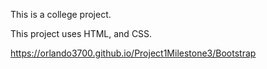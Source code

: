 This is a college project.

This project uses HTML, and CSS.

https://orlando3700.github.io/Project1Milestone3/Bootstrap
